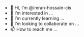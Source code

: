 - 👋 Hi, I’m @imran-hossain-cis
- 👀 I’m interested in ...
- 🌱 I’m currently learning ...
- 💞️ I’m looking to collaborate on ...
- 📫 How to reach me ...

<!---
imran-hossain-cis/imran-hossain-cis is a ✨ special ✨ repository because its `README.md` (this file) appears on your GitHub profile.
You can click the Preview link to take a look at your changes.
--->
